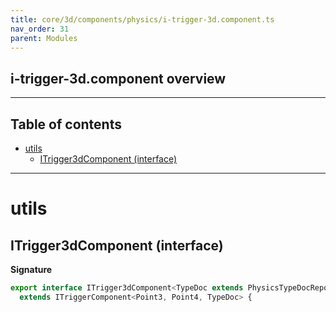 ```yaml
---
title: core/3d/components/physics/i-trigger-3d.component.ts
nav_order: 31
parent: Modules
---
```


## i-trigger-3d.component overview

---

<h2 class="text-delta">Table of contents</h2>

- [utils](#utils)
  - [ITrigger3dComponent (interface)](#itrigger3dcomponent-interface)

---

# utils

## ITrigger3dComponent (interface)

**Signature**

```ts
export interface ITrigger3dComponent<TypeDoc extends PhysicsTypeDocRepo3D = PhysicsTypeDocRepo3D>
  extends ITriggerComponent<Point3, Point4, TypeDoc> {
```
